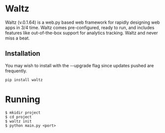 # Waltz

Waltz (v.0.1.64) is a web.py based web framework for rapidly designing
web apps in 3/4 time. Waltz comes pre-configured, ready to run, and
includes features like out-of-the-box support for analytics
tracking. Waltz and never miss a beat.

## Installation

You may wish to install with the --upgrade flag since updates pushed are frequently.

    pip install waltz

Running
=======

    $ mkidir project
    $ cd project
    $ waltz init
    $ python main.py <port>
